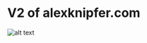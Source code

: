 # V2 of alexknipfer.com

![alt text](https://alexknipferprofilesite.blob.core.windows.net/images/portfolio-website-snapshot-2.png)
